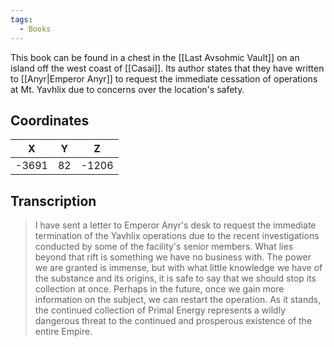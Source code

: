 ```yaml
---
tags:
  - Books
---
```


This book can be found in a chest in the [[Last Avsohmic Vault]] on an island off the west coast of [[Casai]]. Its author states that they have written to [[Anyr|Emperor Anyr]] to request the immediate cessation of operations at Mt. Yavhlix due to concerns over the location's safety.

## Coordinates
| **X** | **Y** | **Z** |
| :---: | :---: | :---: |
| -3691 |  82   | -1206 |

## Transcription
> I have sent a letter to Emperor Anyr's desk to request the immediate termination of the Yavhlix operations due to the recent investigations conducted by some of the facility's senior members. What lies beyond that rift is something we have no business with. The power we are granted is immense, but with what little knowledge we have of the substance and its origins, it is safe to say that we should stop its collection at once. Perhaps in the future, once we gain more information on the subject, we can restart the operation. As it stands, the continued collection of Primal Energy represents a wildly dangerous threat to the continued and prosperous existence of the entire Empire.

